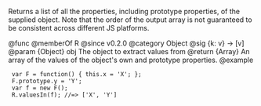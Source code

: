 Returns a list of all the properties, including prototype properties, of the
supplied object.
Note that the order of the output array is not guaranteed to be consistent
across different JS platforms.

@func
@memberOf R
@since v0.2.0
@category Object
@sig {k: v} -> [v]
@param {Object} obj The object to extract values from
@return {Array} An array of the values of the object's own and prototype properties.
@example

     var F = function() { this.x = 'X'; };
     F.prototype.y = 'Y';
     var f = new F();
     R.valuesIn(f); //=> ['X', 'Y']
